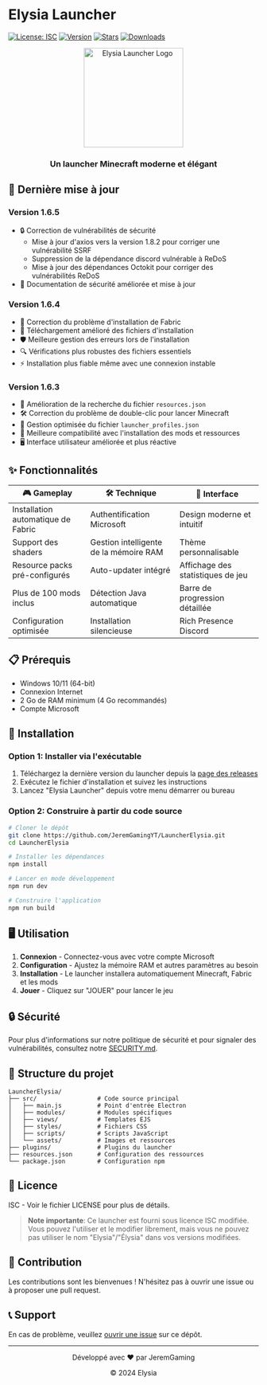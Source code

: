 # Elysia Launcher
[![License: ISC](https://img.shields.io/badge/License-ISC-blue.svg)](https://opensource.org/licenses/ISC)
[![Version](https://img.shields.io/badge/version-1.6.5-brightgreen.svg)](https://github.com/JeremGamingYT/LauncherElysia/releases)
[![Stars](https://img.shields.io/github/stars/JeremGamingYT/LauncherElysia?style=social)](https://github.com/JeremGamingYT/LauncherElysia)
[![Downloads](https://img.shields.io/github/downloads/JeremGamingYT/LauncherElysia/total.svg)](https://github.com/JeremGamingYT/LauncherElysia/releases)

<div align="center">
  <img src="src/assets/icon.png" alt="Elysia Launcher Logo" width="200">
  <h3>Un launcher Minecraft moderne et élégant</h3>
</div>

## 🚀 Dernière mise à jour

### Version 1.6.5
- 🔒 Correction de vulnérabilités de sécurité
  - Mise à jour d'axios vers la version 1.8.2 pour corriger une vulnérabilité SSRF
  - Suppression de la dépendance discord vulnérable à ReDoS
  - Mise à jour des dépendances Octokit pour corriger des vulnérabilités ReDoS
- 📝 Documentation de sécurité améliorée et mise à jour

### Version 1.6.4
- 🧰 Correction du problème d'installation de Fabric
- 🔄 Téléchargement amélioré des fichiers d'installation
- 🛡️ Meilleure gestion des erreurs lors de l'installation
- 🔍 Vérifications plus robustes des fichiers essentiels
- ⚡ Installation plus fiable même avec une connexion instable

### Version 1.6.3
- 🔄 Amélioration de la recherche du fichier `resources.json`
- 🛠️ Correction du problème de double-clic pour lancer Minecraft
- 📂 Gestion optimisée du fichier `launcher_profiles.json`
- 🧩 Meilleure compatibilité avec l'installation des mods et ressources
- 🖥️ Interface utilisateur améliorée et plus réactive

## ✨ Fonctionnalités

| 🎮 Gameplay | 🛠️ Technique | 🎨 Interface |
|------------|--------------|-------------|
| Installation automatique de Fabric | Authentification Microsoft | Design moderne et intuitif |
| Support des shaders | Gestion intelligente de la mémoire RAM | Thème personnalisable |
| Resource packs pré-configurés | Auto-updater intégré | Affichage des statistiques de jeu |
| Plus de 100 mods inclus | Détection Java automatique | Barre de progression détaillée |
| Configuration optimisée | Installation silencieuse | Rich Presence Discord |

## 📋 Prérequis

- Windows 10/11 (64-bit)
- Connexion Internet
- 2 Go de RAM minimum (4 Go recommandés)
- Compte Microsoft

## 🔧 Installation

### Option 1: Installer via l'exécutable
1. Téléchargez la dernière version du launcher depuis la [page des releases](https://github.com/JeremGamingYT/LauncherElysia/releases)
2. Exécutez le fichier d'installation et suivez les instructions
3. Lancez "Elysia Launcher" depuis votre menu démarrer ou bureau

### Option 2: Construire à partir du code source
```bash
# Cloner le dépôt
git clone https://github.com/JeremGamingYT/LauncherElysia.git
cd LauncherElysia

# Installer les dépendances
npm install

# Lancer en mode développement
npm run dev

# Construire l'application
npm run build
```

## 🖥️ Utilisation

1. **Connexion** - Connectez-vous avec votre compte Microsoft
2. **Configuration** - Ajustez la mémoire RAM et autres paramètres au besoin
3. **Installation** - Le launcher installera automatiquement Minecraft, Fabric et les mods
4. **Jouer** - Cliquez sur "JOUER" pour lancer le jeu

## 🔒 Sécurité

Pour plus d'informations sur notre politique de sécurité et pour signaler des vulnérabilités, consultez notre [SECURITY.md](SECURITY.md).

## 📁 Structure du projet

```
LauncherElysia/
├── src/                 # Code source principal
│   ├── main.js          # Point d'entrée Electron
│   ├── modules/         # Modules spécifiques
│   ├── views/           # Templates EJS
│   ├── styles/          # Fichiers CSS
│   ├── scripts/         # Scripts JavaScript
│   └── assets/          # Images et ressources
├── plugins/             # Plugins du launcher
├── resources.json       # Configuration des ressources
└── package.json         # Configuration npm
```

## 📝 Licence

ISC - Voir le fichier LICENSE pour plus de détails.

> **Note importante**: Ce launcher est fourni sous licence ISC modifiée. Vous pouvez l'utiliser et le modifier librement, mais vous ne pouvez pas utiliser le nom "Elysia"/"Élysia" dans vos versions modifiées.

## 🤝 Contribution

Les contributions sont les bienvenues ! N'hésitez pas à ouvrir une issue ou à proposer une pull request.

## 📞 Support

En cas de problème, veuillez [ouvrir une issue](https://github.com/JeremGamingYT/LauncherElysia/issues) sur ce dépôt.

---

<div align="center">
  <p>Développé avec ❤️ par JeremGaming</p>
  <p>© 2024 Elysia</p>
</div> 